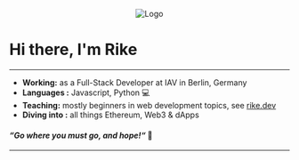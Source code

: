 <p align="center">
  <img src="berlin.jpg" alt="Logo">
</p>

# Hi there, I'm Rike
--------------------------------------------------------------------------
 
-  **Working:** as a Full-Stack Developer at IAV in Berlin, Germany
-  **Languages :** Javascript, Python 💻
-  **Teaching:** mostly beginners in web development topics, see [rike.dev](https://rike.dev)
-  **Diving into :** all things Ethereum, Web3 & dApps




#### *“Go where you must go, and hope!“* 🎯
--------------------------------------------------------------------------